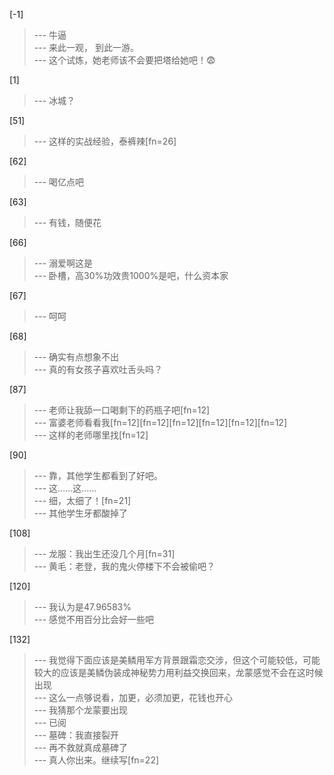 
[-1] 
>--- 牛逼<br>
>--- 来此一观，
到此一游。<br>
>--- 这个试炼，她老师该不会要把塔给她吧！😨<br>

[1] 
>--- 冰城？<br>

[51] 
>--- 这样的实战经验，泰裤辣[fn=26]<br>

[62] 
>--- 喝亿点吧<br>

[63] 
>--- 有钱，随便花<br>

[66] 
>--- 溺爱啊这是<br>
>--- 卧槽，高30%功效贵1000%是吧，什么资本家<br>

[67] 
>--- 呵呵<br>

[68] 
>--- 确实有点想象不出<br>
>--- 真的有女孩子喜欢吐舌头吗？<br>

[87] 
>--- 老师让我舔一口喝剩下的药瓶子吧[fn=12]<br>
>--- 富婆老师看看我[fn=12][fn=12][fn=12][fn=12][fn=12][fn=12]<br>
>--- 这样的老师哪里找[fn=12]<br>

[90] 
>--- 靠，其他学生都看到了好吧。<br>
>--- 这……这……<br>
>--- 细，太细了！[fn=21]<br>
>--- 其他学生牙都酸掉了<br>

[108] 
>--- 龙服：我出生还没几个月[fn=31]<br>
>--- 黄毛：老登，我的鬼火停楼下不会被偷吧？<br>

[120] 
>--- 我认为是47.96583%<br>
>--- 感觉不用百分比会好一些吧<br>

[132] 
>--- 我觉得下面应该是美鳞用军方背景跟霜恋交涉，但这个可能较低，可能较大的应该是美鳞伪装成神秘势力用利益交换回来，龙蒙感觉不会在这时候出现<br>
>--- 这么一点够说看，加更，必须加更，花钱也开心<br>
>--- 我猜那个龙蒙要出现<br>
>--- 已阅<br>
>--- 墓碑：我直接裂开<br>
>--- 再不救就真成墓碑了<br>
>--- 真人你出来。继续写[fn=22]<br>
